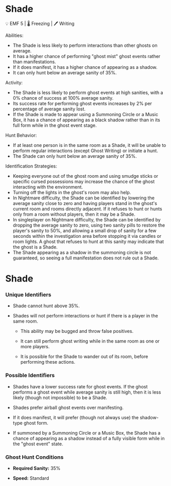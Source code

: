 # Shade

💡 EMF 5 | 🌡️ Freezing | 🖊️ Writing

Abilities:

-   The Shade is less likely to perform interactions than other ghosts on average.
-   It has a higher chance of performing "ghost mist" ghost events rather than manifestations.
-   If it does manifest, it has a higher chance of appearing as a shadow.
-   It can only hunt below an average sanity of 35%.

Activity:

-   The Shade is less likely to perform ghost events at high sanities, with a 0% chance of success at 100% average sanity.
-   Its success rate for performing ghost events increases by 2% per percentage of average sanity lost.
-   If the Shade is made to appear using a Summoning Circle or a Music Box, it has a chance of appearing as a black shadow rather than in its full form while in the ghost event stage.

Hunt Behavior:

-   If at least one person is in the same room as a Shade, it will be unable to perform regular interactions (except Ghost Writing) or initiate a hunt.
-   The Shade can only hunt below an average sanity of 35%.

Identification Strategies:

-   Keeping everyone out of the ghost room and using smudge sticks or specific cursed possessions may increase the chance of the ghost interacting with the environment.
-   Turning off the lights in the ghost's room may also help.
-   In Nightmare difficulty, the Shade can be identified by lowering the average sanity close to zero and having players stand in the ghost's current room and rooms directly adjacent. If it refuses to hunt or hunts only from a room without players, then it may be a Shade.
-   In singleplayer on Nightmare difficulty, the Shade can be identified by dropping the average sanity to zero, using two sanity pills to restore the player's sanity to 50%, and allowing a small drop of sanity for a few seconds within the investigation area before stopping it via candles or room lights. A ghost that refuses to hunt at this sanity may indicate that the ghost is a Shade.
-   The Shade appearing as a shadow in the summoning circle is not guaranteed, so seeing a full manifestation does not rule out a Shade.

# Shade	
### Unique Identifiers
* Shade cannot hunt above 35%. 

* Shades will not perform interactions or hunt if there is a player in the same room. 

    * This ability may be bugged and throw false positives. 

    * It can still perform ghost writing while in the same room as one or more players. 

    * It is possible for the Shade to wander out of its room, before performing these actions.

### Possible Identifiers
* Shades have a lower success rate for ghost events. If the ghost performs a ghost event while average sanity is still high, then it is less likely (though not impossible) to be a Shade.

* Shades prefer airball ghost events over manifesting. 

* If it does manifest, it will prefer (though not always use) the shadow-type ghost form.

* If summoned by a Summoning Circle or a Music Box, the Shade has a chance of appearing as a shadow instead of a fully visible form while in the "ghost event" state.

### Ghost Hunt Conditions
* **Required Sanity:** 35%

* **Speed:** Standard